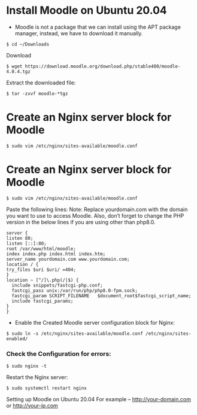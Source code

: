 # **Install Moodle on Ubuntu 20.04**
- Moodle is not a package that we can install using the APT package manager, instead, we have to download it manually.
```
$ cd ~/Downloads
```
Download
```
$ wget https://download.moodle.org/download.php/stable400/moodle-4.0.4.tgz
```

Extract the downloaded file:
```
$ tar -zxvf moodle-*tgz
```

# **Create an Nginx server block for Moodle**
```
$ sudo vim /etc/nginx/sites-available/moodle.conf
```


# Create an Nginx server block for Moodle
```
$ sudo vim /etc/nginx/sites-available/moodle.conf
```

Paste the following lines:
Note: Replace yourdomain.com with the domain you want to use to access Moodle. Also, don’t forget to change the PHP version in the below lines if you are using other than php8.0.

```
server {
listen 80;
listen [::]:80;
root /var/www/html/moodle;
index index.php index.html index.htm;
server_name yourdomain.com www.yourdomain.com;
location / {
try_files $uri $uri/ =404;
}
location ~ [^/]\.php(/|$) {
  include snippets/fastcgi-php.conf;
  fastcgi_pass unix:/var/run/php/php8.0-fpm.sock;
  fastcgi_param SCRIPT_FILENAME   $document_root$fastcgi_script_name;
  include fastcgi_params;
}
}

```
- Enable the Created Moodle server configuration block for Nginx:
```
$ sudo ln -s /etc/nginx/sites-available/moodle.conf /etc/nginx/sites-enabled/
```
### Check the Configuration for errors:
```
$ sudo nginx -t
```
Restart the Nginx server:
```
$ sudo systemctl restart nginx
```
Setting up Moodle on Ubuntu 20.04
For example – http://your-domain.com or http://your-ip.com


